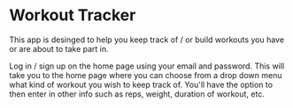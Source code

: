 # Workout Tracker

This app is desinged to help you keep track of / or build workouts you have or are about to take part in.

Log in / sign up on the home page using your email and password. This will take you to the home page where you can choose from a drop down menu what kind of workout you wish to keep track of. You'll have the option to then enter in other info such as reps, weight, duration of workout, etc.


